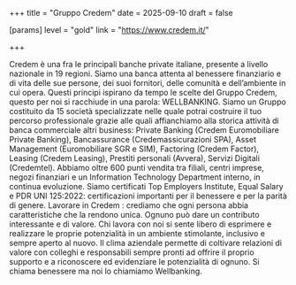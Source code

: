 +++
title = "Gruppo Credem"
date = 2025-09-10
draft = false

[params]
level = "gold"
link = "https://www.credem.it/"

+++

Credem è una fra le principali banche private italiane, presente a livello nazionale in 19 regioni.
Siamo una banca attenta al benessere finanziario e di vita delle sue persone, dei suoi fornitori, delle comunità e dell’ambiente in cui opera.
Questi principi ispirano da tempo le scelte del Gruppo Credem, questo per noi si racchiude in una parola: WELLBANKING.
Siamo un Gruppo costituito da 15 società specializzate nelle quale potrai costruire il tuo percorso professionale grazie alle quali affianchiamo alla storica attività di banca commerciale altri business: Private Banking (Credem Euromobiliare Private Banking), Bancassurance (Credemassicurazioni SPA), Asset Management (Euromobiliare SGR e SIM), Factoring (Credem Factor), Leasing (Credem Leasing), Prestiti personali (Avvera), Servizi Digitali (Credemtel).
Abbiamo oltre 600 punti vendita tra filiali, centri imprese, negozi finanziari e un Information Technology Department interno, in continua evoluzione.
Siamo certificati Top Employers Institute, Equal Salary e PDR UNI 125:2022: certificazioni importanti per il benessere e per la parità di genere.
Lavorare in Credem : crediamo che ogni persona abbia caratteristiche che la rendono unica. Ognuno può dare un contributo interessante e di valore. Chi lavora con noi si sente libero di esprimere e realizzare le proprie potenzialità in un ambiente stimolante, inclusivo e sempre aperto al nuovo. Il clima aziendale permette di coltivare relazioni di valore con colleghi e responsabili sempre pronti ad offrire il proprio supporto e a riconoscere ed evidenziare le potenzialità di ognuno. Si chiama benessere ma noi lo chiamiamo Wellbanking.